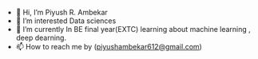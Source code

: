 - 👋 Hi, I’m Piyush R. Ambekar
- 👀 I’m interested Data sciences
- 🌱 I’m currently In BE final year(EXTC) learning about machine learning , deep dearning.
- 📫 How to reach me by (piyushambekar612@gmail.com)

<!---
piyu101/piyu101 is a ✨ special ✨ repository because its `README.md` (this file) appears on your GitHub profile.
You can click the Preview link to take a look at your changes.
--->
